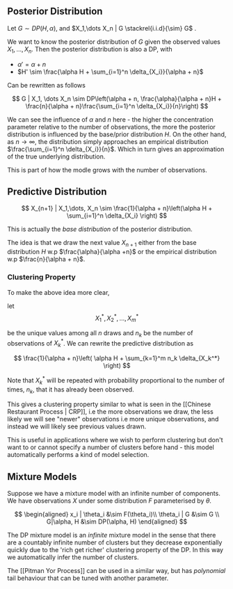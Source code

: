 ## Posterior Distribution

Let $G \sim DP(H, \alpha)$, and $X_1,\dots X_n | G \stackrel{i.i.d}{\sim} G$ .

We want to know the posterior distribution of $G$ given the observed values $X_1, \dots, X_n$.  Then the posterior distribution is also a DP, with 

- $\alpha' = \alpha + n$
- $H' \sim \frac{\alpha H + \sum_{i=1}^n \delta_{X_i}}{\alpha + n}$

Can be rewritten as follows

$$
G | X_1, \dots X_n \sim DP\left(\alpha + n, \frac{\alpha}{\alpha + n}H + \frac{n}{\alpha + n}\frac{\sum_{i=1}^n \delta_{X_i}}{n}\right)
$$

We can see the influence of $\alpha$ and $n$ here - the higher the concentration parameter relative to the number of observations, the more the posterior distribution is influenced by the base/prior distribution $H$. On the other hand, as $n \rightarrow \infty$, the distribution simply approaches an empirical distribution $\frac{\sum_{i=1}^n \delta_{X_i}}{n}$. Which in turn gives an approximation of the true underlying distribution.

This is part of how the modle grows with the number of observations.

## Predictive Distribution

$$
X_{n+1} | X_1,\dots, X_n \sim \frac{1}{\alpha + n}\left(\alpha H + \sum_{i=1}^n \delta_{X_i} \right)
$$

This is actually the *base distribution* of the posterior distribution.

The idea is that we draw the next value $X_{n+1}$ either from the base distribution $H$ w.p $\frac{\alpha}{\alpha +n}$ or the empirical distribution w.p $\frac{n}{\alpha + n}$.

### Clustering Property

To make the above idea more clear,

let $$X_1^*, X_2^*, \dots,X_m^* $$

be the unique values among all $n$ draws and $n_k$ be the number of observations of $X_k^*$. We can rewrite the predictive distribution as

$$
\frac{1}{\alpha + n}\left( 
\alpha H + \sum_{k=1}^m n_k \delta_{X_k^*}
\right)
$$

Note that $X_k^*$ will be repeated with probability proportional to the number of times, $n_k$, that it has already been observed.

This gives a clustering property similar to what is seen in the [[Chinese Restaurant Process | CRP]], i.e the more observations we draw, the less likely we will see "newer" observations i.e more unique observations, and instead we will likely see previous values drawn.

This is useful in applications where we wish to perform clustering but don't want to or cannot specify a number of clusters before hand - this model automatically performs a kind of model selection.

## Mixture Models

Suppose we have a mixture model with an infinite number of components. We have observations $X$ under some distribution $F$ parameterised by $\theta$.

$$
\begin{aligned}
	x_i | \theta_i &\sim F(\theta_i)\\
	\theta_i | G &\sim G \\
	G|\alpha, H &\sim DP(\alpha, H)
\end{aligned}
$$

The DP mixture model is an *infinite* mixture model in the sense that there are a countably infinite number of clusters but they decrease exponentially quickly due to the 'rich get richer' clustering property of the DP. In this way we automatically infer the number of clusters.

The [[Pitman Yor Process]] can be used in a similar way, but has *polynomial* tail behaviour that can be tuned with another parameter.



